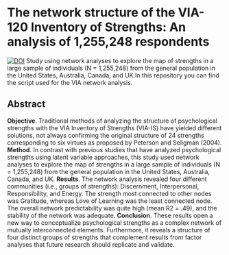 # The network structure of the VIA-120 Inventory of Strengths: An analysis of 1,255,248 respondents
[![DOI](https://zenodo.org/badge/439284668.svg)](https://zenodo.org/badge/latestdoi/439284668)
Study using network analyses to explore the map of strengths in a large sample of individuals (N = 1,255,248) from the general population in the United States, Australia, Canada, and UK.In this repository you can find the script used for the VIA network analysis.

## Abstract
**Objective**. Traditional methods of analyzing the structure of psychological strengths with the VIA Inventory of Strengths (VIA-IS) have yielded different solutions, not always confirming the original structure of 24 strengths corresponding to six virtues as proposed by Peterson and Seligman (2004).
**Method**. In contrast with previous studies that have analyzed psychological strengths using latent variable approaches, this study used network analyses to explore the map of strengths in a large sample of individuals (N = 1,255,248) from the general population in the United States, Australia, Canada, and UK.
**Results**. The network analysis revealed four different communities (i.e., groups of strengths): Discernment, Interpersonal, Responsibility, and Energy. The strength most connected to other nodes was Gratitude, whereas Love of Learning was the least connected node. The overall network predictability was quite high (mean R2 = .49), and the stability of the network was adequate.
**Conclusion**. These results open a new way to conceptualize psychological strengths as a complex network of mutually interconnected elements. Furthermore, it reveals a structure of four distinct groups of strengths that complement results from factor analyses that future research should replicate and validate.

